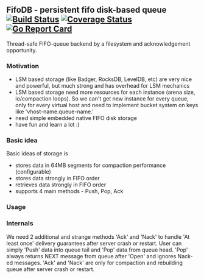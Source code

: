 ## FifoDB - persistent fifo disk-based queue [![Build Status](https://travis-ci.org/valinurovam/fifodb.svg?branch=main)](https://travis-ci.org/valinurovam/fifodb) [![Coverage Status](https://coveralls.io/repos/github/valinurovam/fifodb/badge.svg)](https://coveralls.io/github/valinurovam/fifodb) [![Go Report Card](https://goreportcard.com/badge/github.com/valinurovam/fifodb)](https://goreportcard.com/report/github.com/valinurovam/fifodb)

Thread-safe FIFO-queue backend by a filesystem and acknowledgement opportunity.

### Motivation

- LSM based storage (like Badger, RocksDB, LevelDB, etc) are very nice and powerful, but much strong and has overhead for LSM mechanics
- LSM based storage need more resources for each instance (arena size, io/compaction loops). So we can't get new instance for every queue, only for every virtual host and need to implement bucket system on keys like 'vhost-name.queue-name.'
- need simple embedded native FIFO disk storage
- have fun and learn a lot :)


### Basic idea
Basic ideas of storage is
- stores data in 64MB segments for compaction performance (configurable)
- stores data strongly in FIFO order
- retrieves data strongly in FIFO order
- supports 4 main methods - Push, Pop, Ack

### Usage



### Internals
We need 2 additional and strange methods 'Ack' and 'Nack' to handle 'At least once' delivery guarantees after server crash or restart.
User can simply 'Push' data into queue tail and 'Pop' data from queue head.
'Pop' always returns NEXT message from queue after 'Open' and ignores Nack-ed messages. 'Ack' and 'Nack' are only for compaction
and rebuilding queue after server crash or restart.